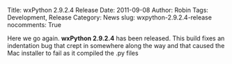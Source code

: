 Title: wxPython 2.9.2.4 Release
Date: 2011-09-08
Author: Robin
Tags: Development, Release
Category: News
slug: wxpython-2.9.2.4-release
nocomments: True

Here we go again.  **wxPython 2.9.2.4** has been released. This build fixes an 
indentation bug that crept in somewhere along the way and that caused the Mac 
installer to fail as it compiled the .py files


